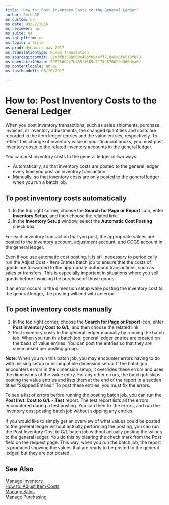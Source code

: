 ```yaml
---
title: 'How to: Post Inventory Costs to the General Ledger'
author: SorenGP
ms.custom: na
ms.date: 09/22/2016
ms.reviewer: na
ms.suite: na
ms.tgt_pltfrm: na
ms.topic: article
ms.prod: dynamics-nav-2017
ms.translationtype: Human Translation
ms.sourcegitcommit: 51adfb3588099c496f0946ff71da5c6fe518f070
ms.openlocfilehash: 59815db9c7b435ff585e1174b570029a360dea6e
ms.contentlocale: en-au
ms.lasthandoff: 06/26/2017

---
```


# <a name="how-to-post-inventory-costs-to-the-general-ledger"></a>How to: Post Inventory Costs to the General Ledger   
When you post inventory transactions, such as sales shipments, purchase invoices, or inventory adjustments, the changed quantities and costs are recorded in the item ledger entries and the value entries, respectively. To reflect this change of inventory value in your financial books, you must post inventory costs to the related inventory accounts in the general ledger.

You can post inventory costs to the general ledger in two ways:

- Automatically, so that inventory costs are posted to the general ledger every time you post an inventory transaction.
- Manually, so that inventory costs are only posted to the general ledger when you run a batch job.


## <a name="to-post-inventory-costs-automatically"></a>To post inventory costs automatically
1. In the top right corner, choose the **Search for Page or Report** icon, enter **Inventory Setup**, and then choose the related link.
2. In the **Inventory Setup** window, select the **Automatic Cost Posting** check box.

For each inventory transaction that you post, the appropriate values are posted to the inventory account, adjustment account, and COGS account in the general ledger.

Even if you use automatic cost posting, it is still necessary to periodically run the Adjust Cost - Item Entries batch job to ensure that the costs of goods are forwarded to the appropriate outbound transactions, such as sales or transfers. This is especially important in situations where you sell goods before invoicing the purchase of those goods.

If an error occurs in the dimension setup while posting the inventory cost to the general ledger, the posting will end with an error.

## <a name="to-post-inventory-costs-manually"></a>To post inventory costs manually
1. In the top right corner, choose the **Search for Page or Report** icon, enter **Post Inventory Cost to G/L**, and then choose the related link.
2. Post inventory costs to the general ledger manually by running the batch job. When you run this batch job, general ledger entries are created on the basis of value entries. You can post the entries so that they are summarised per posting group.

**Note**: When you run this batch job, you may encounter errors having to do with missing setup or incompatible dimension setup. If the batch job encounters errors in the dimension setup, it overrides these errors and uses the dimensions of the value entry. For any other errors, the batch job skips posting the value entries and lists them at the end of the report in a section titled “Skipped Entries.” To post these entries, you must fix the errors.

To see a list of errors before running the posting batch job, you can run the **Post Invt. Cost to G/L - Test** report. The test report lists all the errors encountered during a test posting. You can then fix the errors, and run the inventory cost posting batch job without skipping any entries.

If you would like to simply get an overview of what values could be posted to the general ledger without actually performing the posting, you can run the Post Inventory Cost to G/L batch job without actually posting the values to the general ledger. You do this by clearing the check mark from the Post field on the request page. This way, when you run the batch job, the report is produced showing the values that are ready to be posted to the general ledger, but they are not posted.

## <a name="see-also"></a>See Also
[Manage Inventory](inventory-manage-inventory.md)    
[How to: Adjust Item Costs](inventory-how-adjust-item-costs.md)  
[Manage Sales](sales-manage-sales.md)  
[Manage Purchasing](purchasing-manage-purchasing.md)

